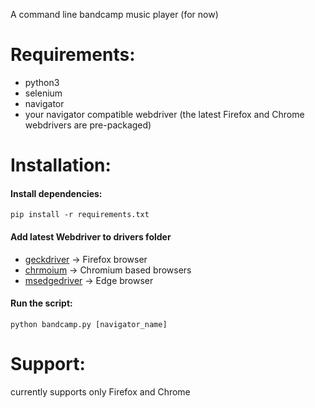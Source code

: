 A command line bandcamp music player (for now)

# Requirements:
+ python3
+ selenium
+ navigator
+ your navigator compatible webdriver (the latest Firefox and Chrome webdrivers are pre-packaged)
# Installation:
#### Install dependencies:
```
pip install -r requirements.txt
```

#### Add latest Webdriver to drivers folder
+ [geckdriver](https://github.com/mozilla/geckodriver/releases) -> Firefox browser
+ [chrmoium](https://chromedriver.chromium.org/) -> Chromium based browsers
+ [msedgedriver](https://developer.microsoft.com/en-us/microsoft-edge/tools/webdriver/) -> Edge browser

#### Run the script:
```
python bandcamp.py [navigator_name]
```
# Support:
currently supports only Firefox and Chrome
